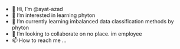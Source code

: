 - 👋 Hi, I’m @ayat-azad
- 👀 I’m interested in learning phyton
- 🌱 I’m currently learning imbalanced data classification methods by phyton
- 💞️ I’m looking to collaborate on no place. im employee
- 📫 How to reach me ...

<!---
ayat-azad/ayat-azad is a ✨ special ✨ repository because its `README.md` (this file) appears on your GitHub profile.
You can click the Preview link to take a look at your changes.
--->

